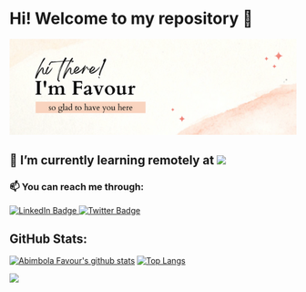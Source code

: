 # Hi! Welcome to my repository 👋

![img](./assets/I'm%20Favour.png) 

## 🌱 I’m currently learning remotely at ![](https://img.shields.io/badge/Microverse-blueviolet)

### 📫 You can reach me through:

<div id="badges">
  <a href="https://www.linkedin.com/in/abimbola-ade/">
    <img src="https://img.shields.io/badge/LinkedIn-blue?style=for-the-badge&logo=linkedin&logoColor=white" alt="LinkedIn Badge"/>
  </a>
  <a href="https://twitter.com/Fabimworld2536">
    <img src="https://img.shields.io/badge/Twitter-blue?style=for-the-badge&logo=twitter&logoColor=white" alt="Twitter Badge"/>
  </a>
</div>

<!-- - Twitter: [@fabimworld2536](https://twitter.com/Fabimworld2536)
- LinkedIn: [@abimbola-ade](https://www.linkedin.com/in/abimbola-ade) -->


<!-- ## Tech Stacks:
![CSS3](https://img.shields.io/badge/css3-%231572B6.svg?style=for-the-badge&logo=css3&logoColor=white) ![HTML5](https://img.shields.io/badge/html5-%23E34F26.svg?style=for-the-badge&logo=html5&logoColor=white) ![JavaScript](https://img.shields.io/badge/javascript-%23323330.svg?style=for-the-badge&logo=javascript&logoColor=%23F7DF1E) ![MySQL](https://img.shields.io/badge/mysql-%2300f.svg?style=for-the-badge&logo=mysql&logoColor=white) -->


## GitHub Stats:
[![Abimbola Favour's github stats](https://github-readme-stats.vercel.app/api?username=fayob&show_icons=true&theme=radical)](https://github.com/fayob/github-readme-stats)  [![Top Langs](https://github-readme-stats.vercel.app/api/top-langs/?username=fayob&show_icons=true&theme=radical&layout=compact)](https://github.com/fayob/github-readme-stats)
<!-- ![](https://github-readme-stats.vercel.app/api?username=Fayob&theme=dark&hide_border=false&include_all_commits=false&count_private=false)<br/> -->
![](https://github-readme-streak-stats.herokuapp.com/?user=Fayob&theme=dark&hide_border=false)<br/>
<!-- ![](https://github-readme-stats.vercel.app/api/top-langs/?username=Fayob&theme=dark&hide_border=false&include_all_commits=false&count_private=false&layout=compact) -->

<!--
**Fayob/Fayob** is a ✨ _special_ ✨ repository because its `README.md` (this file) appears on your GitHub profile.

Here are some ideas to get you started:

- 🔭 I’m currently working on ...
- 🌱 I’m currently learning ...

- 🤔 I’m looking for help with ...
- 💬 Ask me about ...
- 📫 How to reach me: ...
- 😄 Pronouns: ...
- ⚡ Fun fact: ...
-->
